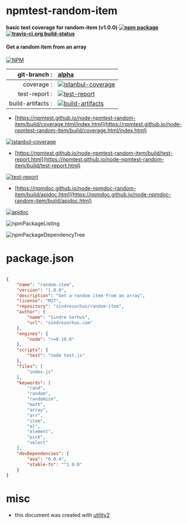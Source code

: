# npmtest-random-item

#### basic test coverage for  random-item (v1.0.0)  [![npm package](https://img.shields.io/npm/v/npmtest-random-item.svg?style=flat-square)](https://www.npmjs.org/package/npmtest-random-item) [![travis-ci.org build-status](https://api.travis-ci.org/npmtest/node-npmtest-random-item.svg)](https://travis-ci.org/npmtest/node-npmtest-random-item)

#### Get a random item from an array

[![NPM](https://nodei.co/npm/random-item.png?downloads=true&downloadRank=true&stars=true)](https://www.npmjs.com/package/random-item)

| git-branch : | [alpha](https://github.com/npmtest/node-npmtest-random-item/tree/alpha)|
|--:|:--|
| coverage : | [![istanbul-coverage](https://npmtest.github.io/node-npmtest-random-item/build/coverage.badge.svg)](https://npmtest.github.io/node-npmtest-random-item/build/coverage.html/index.html)|
| test-report : | [![test-report](https://npmtest.github.io/node-npmtest-random-item/build/test-report.badge.svg)](https://npmtest.github.io/node-npmtest-random-item/build/test-report.html)|
| build-artifacts : | [![build-artifacts](https://npmtest.github.io/node-npmtest-random-item/glyphicons_144_folder_open.png)](https://github.com/npmtest/node-npmtest-random-item/tree/gh-pages/build)|

- [https://npmtest.github.io/node-npmtest-random-item/build/coverage.html/index.html](https://npmtest.github.io/node-npmtest-random-item/build/coverage.html/index.html)

[![istanbul-coverage](https://npmtest.github.io/node-npmtest-random-item/build/screenCapture.buildCi.browser.%252Ftmp%252Fbuild%252Fcoverage.lib.html.png)](https://npmtest.github.io/node-npmtest-random-item/build/coverage.html/index.html)

- [https://npmtest.github.io/node-npmtest-random-item/build/test-report.html](https://npmtest.github.io/node-npmtest-random-item/build/test-report.html)

[![test-report](https://npmtest.github.io/node-npmtest-random-item/build/screenCapture.buildCi.browser.%252Ftmp%252Fbuild%252Ftest-report.html.png)](https://npmtest.github.io/node-npmtest-random-item/build/test-report.html)

- [https://npmdoc.github.io/node-npmdoc-random-item/build/apidoc.html](https://npmdoc.github.io/node-npmdoc-random-item/build/apidoc.html)

[![apidoc](https://npmdoc.github.io/node-npmdoc-random-item/build/screenCapture.buildCi.browser.%252Ftmp%252Fbuild%252Fapidoc.html.png)](https://npmdoc.github.io/node-npmdoc-random-item/build/apidoc.html)

![npmPackageListing](https://npmtest.github.io/node-npmtest-random-item/build/screenCapture.npmPackageListing.svg)

![npmPackageDependencyTree](https://npmtest.github.io/node-npmtest-random-item/build/screenCapture.npmPackageDependencyTree.svg)



# package.json

```json

{
    "name": "random-item",
    "version": "1.0.0",
    "description": "Get a random item from an array",
    "license": "MIT",
    "repository": "sindresorhus/random-item",
    "author": {
        "name": "Sindre Sorhus",
        "url": "sindresorhus.com"
    },
    "engines": {
        "node": ">=0.10.0"
    },
    "scripts": {
        "test": "node test.js"
    },
    "files": [
        "index.js"
    ],
    "keywords": [
        "rand",
        "random",
        "randomize",
        "math",
        "array",
        "arr",
        "item",
        "el",
        "element",
        "pick",
        "select"
    ],
    "devDependencies": {
        "ava": "0.0.4",
        "stable-fn": "^1.0.0"
    }
}
```



# misc
- this document was created with [utility2](https://github.com/kaizhu256/node-utility2)
